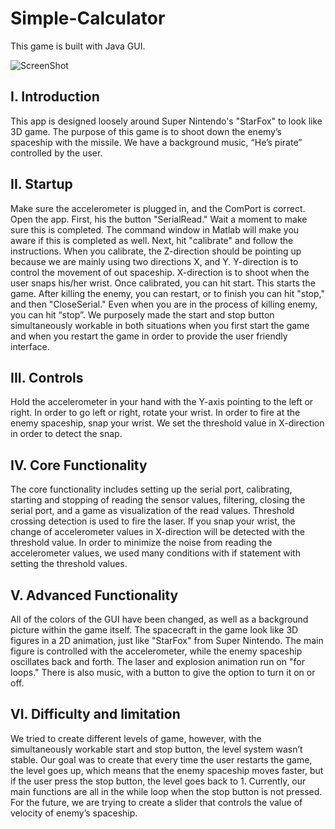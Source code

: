 # Simple-Calculator
This game is built with Java GUI.

![ScreenShot](https://raw.github.com/JunhoAn0702/Simple-Calculator/master/SimpleCalculator.png)

## I. Introduction
This app is designed loosely around Super Nintendo's "StarFox" to look like 3D game. The purpose of this game is to shoot down the enemy’s spaceship with the missile. We have a background music, “He’s pirate” controlled by the user. 

## II. Startup
Make sure the accelerometer is plugged in, and the ComPort is correct. Open the app.
First, his the button "SerialRead." Wait a moment to make sure this is completed. The command window in Matlab will make you aware if this is completed as well. Next, hit "calibrate" and follow the instructions. When you calibrate, the Z-direction should be pointing up because we are mainly using two directions X, and Y. Y-direction is to control the movement of out spaceship. X-direction is to shoot when the user snaps his/her wrist.  Once calibrated, you can hit start. This starts the game. After killing the enemy, you can restart, or to finish you can hit "stop," and then "CloseSerial." Even when you are in the process of killing enemy, you can hit “stop”. We purposely made the start and stop button simultaneously workable in both situations when you first start the game and when you restart the game in order to provide the user friendly interface.

## III. Controls
Hold the accelerometer in your hand with the Y-axis pointing to the left or right. In order to go left or right, rotate your wrist. In order to fire at the enemy spaceship, snap your wrist. We set the threshold value in X-direction in order to detect the snap.

## IV. Core Functionality
The core functionality includes setting up the serial port, calibrating, starting and stopping of reading the sensor values, filtering, closing the serial port, and a game as visualization of the read values. Threshold crossing detection is used to fire the laser. If you snap your wrist, the change of accelerometer values in X-direction will be detected with the threshold value. In order to minimize the noise from reading the accelerometer values, we used many conditions with if statement with setting the threshold values. 

## V. Advanced Functionality
All of the colors of the GUI have been changed, as well as a background picture within the game itself. The spacecraft in the game look like 3D figures in a 2D animation, just like
"StarFox" from Super Nintendo. The main figure is controlled with the accelerometer, while the enemy spaceship oscillates back and forth. The laser and explosion animation run on "for loops." There is also music, with a button to give the option to turn it on or off.

## VI. Difficulty and limitation
We tried to create different levels of game, however, with the simultaneously workable start and stop button, the level system wasn’t stable. Our goal was to create that every time the user restarts the game, the level goes up, which means that the enemy spaceship moves faster, but if the user press the stop button, the level goes back to 1. Currently, our main functions are all in the while loop when the stop button is not pressed. For the future, we are trying to create a slider that controls the value of velocity of enemy’s spaceship. 
